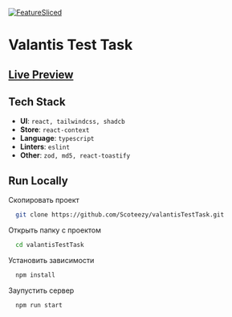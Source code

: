 
[![FeatureSliced](https://img.shields.io/badge/Powered%20by-%F0%9F%8D%B0%20Feature%20Sliced-%235c9cb5)](https://feature-sliced.design/)

# Valantis Test Task



## [Live Preview](https://valantis-test-task-black.vercel.app/)
## Tech Stack

- **UI**: `react, tailwindcss, shadcb`
- **Store**: `react-context`
- **Language**: `typescript`
- **Linters**: `eslint`
- **Other**: `zod, md5, react-toastify`
## Run Locally

Скопировать проект

```bash
  git clone https://github.com/Scoteezy/valantisTestTask.git
```

Открыть папку с проектом

```bash
  cd valantisTestTask
```

Установить зависимости

```bash
  npm install
```

Заупустить сервер

```bash
  npm run start
```

